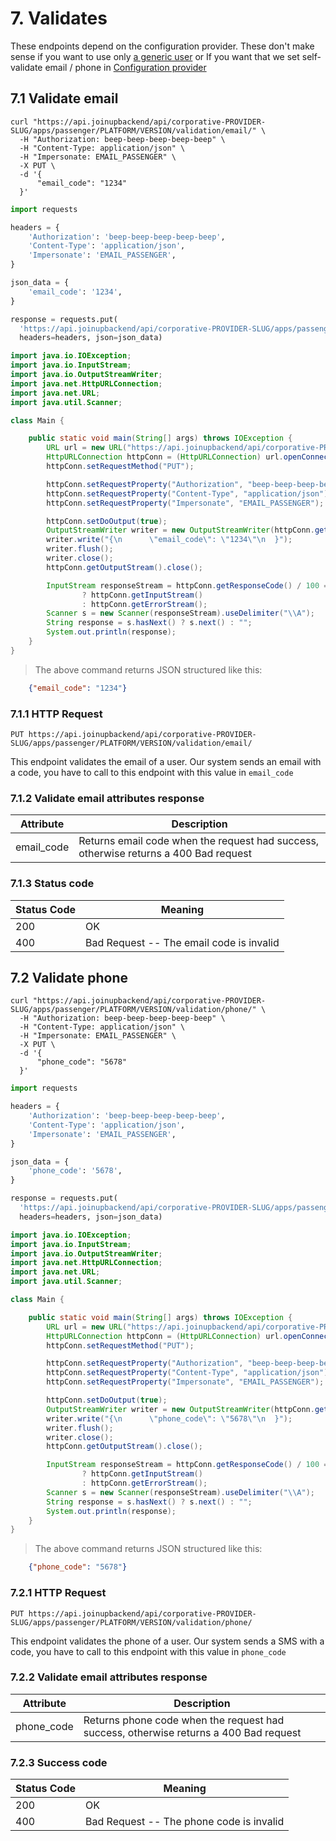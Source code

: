 # 7. Validates 

These endpoints depend on the configuration provider. These don't make sense if you want to use only [a generic user][server2server] or If you want that we set self-validate email / phone in [Configuration provider][config]

## 7.1 Validate email

```shell
curl "https://api.joinupbackend/api/corporative-PROVIDER-SLUG/apps/passenger/PLATFORM/VERSION/validation/email/" \
  -H "Authorization: beep-beep-beep-beep-beep" \
  -H "Content-Type: application/json" \
  -H "Impersonate: EMAIL_PASSENGER" \
  -X PUT \
  -d '{
      "email_code": "1234"
  }'
```
```python
import requests

headers = {
    'Authorization': 'beep-beep-beep-beep-beep',
    'Content-Type': 'application/json',
    'Impersonate': 'EMAIL_PASSENGER',
}

json_data = {
    'email_code': '1234',
}

response = requests.put(
  'https://api.joinupbackend/api/corporative-PROVIDER-SLUG/apps/passenger/PLATFORM/VERSION/validation/email/', 
  headers=headers, json=json_data)
```
```java
import java.io.IOException;
import java.io.InputStream;
import java.io.OutputStreamWriter;
import java.net.HttpURLConnection;
import java.net.URL;
import java.util.Scanner;

class Main {

	public static void main(String[] args) throws IOException {
		URL url = new URL("https://api.joinupbackend/api/corporative-PROVIDER-SLUG/apps/passenger/PLATFORM/VERSION/validation/email/");
		HttpURLConnection httpConn = (HttpURLConnection) url.openConnection();
		httpConn.setRequestMethod("PUT");

		httpConn.setRequestProperty("Authorization", "beep-beep-beep-beep-beep");
		httpConn.setRequestProperty("Content-Type", "application/json");
		httpConn.setRequestProperty("Impersonate", "EMAIL_PASSENGER");

		httpConn.setDoOutput(true);
		OutputStreamWriter writer = new OutputStreamWriter(httpConn.getOutputStream());
		writer.write("{\n      \"email_code\": \"1234\"\n  }");
		writer.flush();
		writer.close();
		httpConn.getOutputStream().close();

		InputStream responseStream = httpConn.getResponseCode() / 100 == 2
				? httpConn.getInputStream()
				: httpConn.getErrorStream();
		Scanner s = new Scanner(responseStream).useDelimiter("\\A");
		String response = s.hasNext() ? s.next() : "";
		System.out.println(response);
	}
}
```

> The above command returns JSON structured like this:

```json
    {"email_code": "1234"}
```


### 7.1.1 HTTP Request


`PUT https://api.joinupbackend/api/corporative-PROVIDER-SLUG/apps/passenger/PLATFORM/VERSION/validation/email/`

This endpoint validates the email of a user. Our system sends an email with a code, you have to call to this endpoint with this value in `email_code`

### 7.1.2 Validate email attributes response

Attribute | Description
--------- | -----------
email_code | Returns email code when the request had success, otherwise returns a 400 Bad request

### 7.1.3 Status code

Status Code | Meaning
---------- | -------
200 | OK
400 | Bad Request -- The email code is invalid


## 7.2 Validate phone

```shell
curl "https://api.joinupbackend/api/corporative-PROVIDER-SLUG/apps/passenger/PLATFORM/VERSION/validation/phone/" \
  -H "Authorization: beep-beep-beep-beep-beep" \
  -H "Content-Type: application/json" \
  -H "Impersonate: EMAIL_PASSENGER" \
  -X PUT \
  -d '{
      "phone_code": "5678"
  }'
```
```python
import requests

headers = {
    'Authorization': 'beep-beep-beep-beep-beep',
    'Content-Type': 'application/json',
    'Impersonate': 'EMAIL_PASSENGER',
}

json_data = {
    'phone_code': '5678',
}

response = requests.put(
  'https://api.joinupbackend/api/corporative-PROVIDER-SLUG/apps/passenger/PLATFORM/VERSION/validation/phone/', 
  headers=headers, json=json_data)
```
```java
import java.io.IOException;
import java.io.InputStream;
import java.io.OutputStreamWriter;
import java.net.HttpURLConnection;
import java.net.URL;
import java.util.Scanner;

class Main {

	public static void main(String[] args) throws IOException {
		URL url = new URL("https://api.joinupbackend/api/corporative-PROVIDER-SLUG/apps/passenger/PLATFORM/VERSION/validation/phone/");
		HttpURLConnection httpConn = (HttpURLConnection) url.openConnection();
		httpConn.setRequestMethod("PUT");

		httpConn.setRequestProperty("Authorization", "beep-beep-beep-beep-beep");
		httpConn.setRequestProperty("Content-Type", "application/json");
		httpConn.setRequestProperty("Impersonate", "EMAIL_PASSENGER");

		httpConn.setDoOutput(true);
		OutputStreamWriter writer = new OutputStreamWriter(httpConn.getOutputStream());
		writer.write("{\n      \"phone_code\": \"5678\"\n  }");
		writer.flush();
		writer.close();
		httpConn.getOutputStream().close();

		InputStream responseStream = httpConn.getResponseCode() / 100 == 2
				? httpConn.getInputStream()
				: httpConn.getErrorStream();
		Scanner s = new Scanner(responseStream).useDelimiter("\\A");
		String response = s.hasNext() ? s.next() : "";
		System.out.println(response);
	}
}
```



> The above command returns JSON structured like this:

```json
    {"phone_code": "5678"}
```

### 7.2.1 HTTP Request

`PUT https://api.joinupbackend/api/corporative-PROVIDER-SLUG/apps/passenger/PLATFORM/VERSION/validation/phone/`


This endpoint validates the phone of a user. Our system sends a SMS with a code, you have to call to this endpoint with this value in `phone_code`

### 7.2.2 Validate email attributes response

Attribute | Description
--------- | -----------
phone_code | Returns phone code when the request had success, otherwise returns a 400 Bad request



### 7.2.3 Success code

Status Code | Meaning
---------- | -------
200 | OK
400 | Bad Request -- The phone code is invalid

<!-- Link section -->
  [server2server]:    /#2-2-server-to-server
  [config]: /#4-configuration-provider
